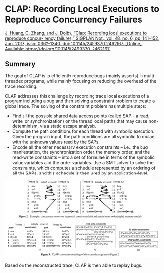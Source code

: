 # CLAP: Recording Local Executions to Reproduce Concurrency Failures

[J. Huang, C. Zhang, and J. Dolby, “Clap: Recording local executions to reproduce concur-
rency failures,” SIGPLAN Not., vol. 48, no. 6, pp. 141–152, Jun. 2013, issn: 0362-1340. doi:
10.1145/2499370.2462167. [Online]. Available: https://doi.org/10.1145/2499370.
2462167.](https://dl.acm.org/doi/10.1145/2499370.2462167)

## Summary

The goal of CLAP is to efficiently reproduce bugs (mainly asserts) in multi-threaded programs, while mainly focusing on reducing the overhead of the trace recording.

CLAP addresses this challenge by recording trace local executions of a program including a bug and then solving a constraint problem to create
a global trace. The solving of the constraint problem has multiple steps:

- Find all the possible shared data access points (called SAP - a read, write, or synchronization) on the thread local paths that may cause non-determinism, via a static escape analysis.
- Compute the path conditions for each thread with symbolic execution. Given the program input, the path conditions are all symbolic formulae with the unknown values read by the SAPs.
- Encode all the other necessary execution constraints – i.e., the bug manifestation, the synchronization order, the memory order, and the read-write constraints – into a set of formulae in terms of the symbolic value variables and the order variables.
Use a SMT solver to solve the constraints, which computes a schedule represented by an ordering of all the SAPs, and this schedule is then used by an application-level.

<center><img src="../img/clap.png" alt="Order enforcement" width="800px" height=auto></center>

Based on the reconstructed trace, CLAP is then able to replay bugs.